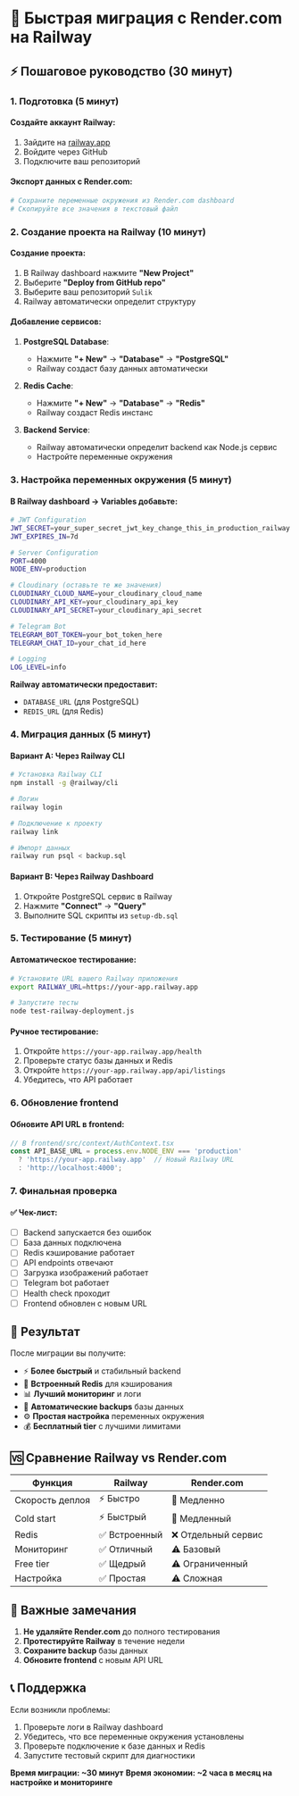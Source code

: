 # 🚀 Быстрая миграция с Render.com на Railway

## ⚡ Пошаговое руководство (30 минут)

### 1. Подготовка (5 минут)

#### Создайте аккаунт Railway:
1. Зайдите на [railway.app](https://railway.app)
2. Войдите через GitHub
3. Подключите ваш репозиторий

#### Экспорт данных с Render.com:
```bash
# Сохраните переменные окружения из Render.com dashboard
# Скопируйте все значения в текстовый файл
```

### 2. Создание проекта на Railway (10 минут)

#### Создание проекта:
1. В Railway dashboard нажмите **"New Project"**
2. Выберите **"Deploy from GitHub repo"**
3. Выберите ваш репозиторий `Sulik`
4. Railway автоматически определит структуру

#### Добавление сервисов:
1. **PostgreSQL Database**:
   - Нажмите **"+ New"** → **"Database"** → **"PostgreSQL"**
   - Railway создаст базу данных автоматически

2. **Redis Cache**:
   - Нажмите **"+ New"** → **"Database"** → **"Redis"**
   - Railway создаст Redis инстанс

3. **Backend Service**:
   - Railway автоматически определит backend как Node.js сервис
   - Настройте переменные окружения

### 3. Настройка переменных окружения (5 минут)

#### В Railway dashboard → Variables добавьте:

```bash
# JWT Configuration
JWT_SECRET=your_super_secret_jwt_key_change_this_in_production_railway
JWT_EXPIRES_IN=7d

# Server Configuration
PORT=4000
NODE_ENV=production

# Cloudinary (оставьте те же значения)
CLOUDINARY_CLOUD_NAME=your_cloudinary_cloud_name
CLOUDINARY_API_KEY=your_cloudinary_api_key
CLOUDINARY_API_SECRET=your_cloudinary_api_secret

# Telegram Bot
TELEGRAM_BOT_TOKEN=your_bot_token_here
TELEGRAM_CHAT_ID=your_chat_id_here

# Logging
LOG_LEVEL=info
```

**Railway автоматически предоставит:**
- `DATABASE_URL` (для PostgreSQL)
- `REDIS_URL` (для Redis)

### 4. Миграция данных (5 минут)

#### Вариант A: Через Railway CLI
```bash
# Установка Railway CLI
npm install -g @railway/cli

# Логин
railway login

# Подключение к проекту
railway link

# Импорт данных
railway run psql < backup.sql
```

#### Вариант B: Через Railway Dashboard
1. Откройте PostgreSQL сервис в Railway
2. Нажмите **"Connect"** → **"Query"**
3. Выполните SQL скрипты из `setup-db.sql`

### 5. Тестирование (5 минут)

#### Автоматическое тестирование:
```bash
# Установите URL вашего Railway приложения
export RAILWAY_URL=https://your-app.railway.app

# Запустите тесты
node test-railway-deployment.js
```

#### Ручное тестирование:
1. Откройте `https://your-app.railway.app/health`
2. Проверьте статус базы данных и Redis
3. Откройте `https://your-app.railway.app/api/listings`
4. Убедитесь, что API работает

### 6. Обновление frontend

#### Обновите API URL в frontend:
```typescript
// В frontend/src/context/AuthContext.tsx
const API_BASE_URL = process.env.NODE_ENV === 'production' 
  ? 'https://your-app.railway.app'  // Новый Railway URL
  : 'http://localhost:4000';
```

### 7. Финальная проверка

#### ✅ Чек-лист:
- [ ] Backend запускается без ошибок
- [ ] База данных подключена
- [ ] Redis кэширование работает
- [ ] API endpoints отвечают
- [ ] Загрузка изображений работает
- [ ] Telegram bot работает
- [ ] Health check проходит
- [ ] Frontend обновлен с новым URL

## 🎯 Результат

После миграции вы получите:
- ⚡ **Более быстрый** и стабильный backend
- 🚀 **Встроенный Redis** для кэширования
- 📊 **Лучший мониторинг** и логи
- 🔄 **Автоматические backups** базы данных
- ⚙️ **Простая настройка** переменных окружения
- 💰 **Бесплатный tier** с лучшими лимитами

## 🆚 Сравнение Railway vs Render.com

| Функция | Railway | Render.com |
|---------|---------|------------|
| Скорость деплоя | ⚡ Быстро | 🐌 Медленно |
| Cold start | ⚡ Быстрый | 🐌 Медленный |
| Redis | ✅ Встроенный | ❌ Отдельный сервис |
| Мониторинг | ✅ Отличный | ⚠️ Базовый |
| Free tier | ✅ Щедрый | ⚠️ Ограниченный |
| Настройка | ✅ Простая | ⚠️ Сложная |

## 🚨 Важные замечания

1. **Не удаляйте Render.com** до полного тестирования
2. **Протестируйте Railway** в течение недели
3. **Сохраните backup** базы данных
4. **Обновите frontend** с новым API URL

## 📞 Поддержка

Если возникли проблемы:
1. Проверьте логи в Railway dashboard
2. Убедитесь, что все переменные окружения установлены
3. Проверьте подключение к базе данных и Redis
4. Запустите тестовый скрипт для диагностики

**Время миграции: ~30 минут**
**Время экономии: ~2 часа в месяц на настройке и мониторинге**
